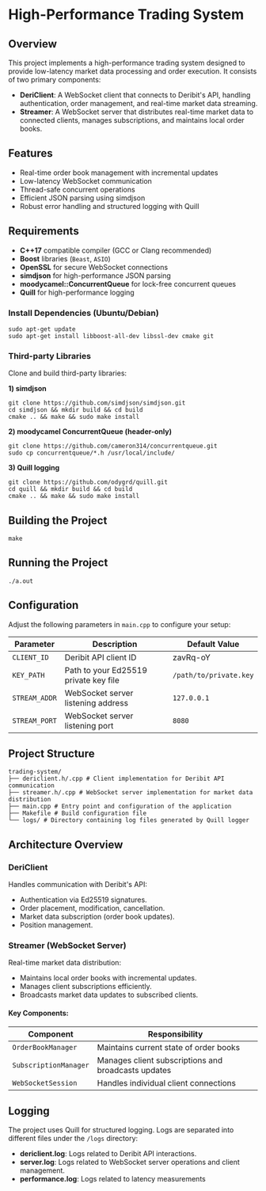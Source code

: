 # High-Performance Trading System

## Overview

This project implements a high-performance trading system designed to provide low-latency market data processing and order execution. It consists of two primary components:

- **DeriClient**: A WebSocket client that connects to Deribit's API, handling authentication, order management, and real-time market data streaming.
- **Streamer**: A WebSocket server that distributes real-time market data to connected clients, manages subscriptions, and maintains local order books.

## Features

- Real-time order book management with incremental updates
- Low-latency WebSocket communication
- Thread-safe concurrent operations
- Efficient JSON parsing using simdjson
- Robust error handling and structured logging with Quill

## Requirements

- **C++17** compatible compiler (GCC or Clang recommended)
- **Boost** libraries (`Beast`, `ASIO`)
- **OpenSSL** for secure WebSocket connections
- **simdjson** for high-performance JSON parsing
- **moodycamel::ConcurrentQueue** for lock-free concurrent queues
- **Quill** for high-performance logging

### Install Dependencies (Ubuntu/Debian)

```
sudo apt-get update 
sudo apt-get install libboost-all-dev libssl-dev cmake git
```

### Third-party Libraries

Clone and build third-party libraries:

**1) simdjson**

```
git clone https://github.com/simdjson/simdjson.git
cd simdjson && mkdir build && cd build
cmake .. && make && sudo make install
```
**2) moodycamel ConcurrentQueue (header-only)**

```
git clone https://github.com/cameron314/concurrentqueue.git
sudo cp concurrentqueue/*.h /usr/local/include/

```

**3) Quill logging**

```
git clone https://github.com/odygrd/quill.git
cd quill && mkdir build && cd build
cmake .. && make && sudo make install

```


## Building the Project

```
make
```


## Running the Project

```
./a.out
```


## Configuration

Adjust the following parameters in `main.cpp` to configure your setup:

| Parameter     | Description                            | Default Value          |
|---------------|----------------------------------------|------------------------|
| `CLIENT_ID`   | Deribit API client ID                  | zavRq-oY|
| `KEY_PATH`    | Path to your Ed25519 private key file  | `/path/to/private.key` |
| `STREAM_ADDR` | WebSocket server listening address     | `127.0.0.1`            |
| `STREAM_PORT` | WebSocket server listening port        | `8080`                 |

## Project Structure

```
trading-system/
├── dericlient.h/.cpp # Client implementation for Deribit API communication
├── streamer.h/.cpp # WebSocket server implementation for market data distribution
├── main.cpp # Entry point and configuration of the application
├── Makefile # Build configuration file
└── logs/ # Directory containing log files generated by Quill logger

```


## Architecture Overview

### DeriClient

Handles communication with Deribit's API:

- Authentication via Ed25519 signatures.
- Order placement, modification, cancellation.
- Market data subscription (order book updates).
- Position management.

### Streamer (WebSocket Server)

Real-time market data distribution:

- Maintains local order books with incremental updates.
- Manages client subscriptions efficiently.
- Broadcasts market data updates to subscribed clients.

#### Key Components:

| Component            | Responsibility                                                     |
|----------------------|--------------------------------------------------------------------|
| `OrderBookManager`   | Maintains current state of order books                             |
| `SubscriptionManager`| Manages client subscriptions and broadcasts updates                |
| `WebSocketSession`   | Handles individual client connections                              |

## Logging

The project uses Quill for structured logging. Logs are separated into different files under the `/logs` directory:

- **dericlient.log**: Logs related to Deribit API interactions.
- **server.log**: Logs related to WebSocket server operations and client management.
- **performance.log**: Logs related to latency measurements












